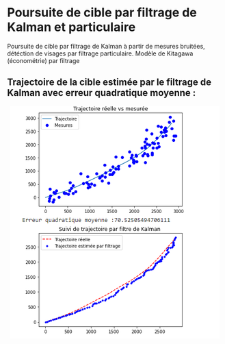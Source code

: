 # Poursuite de cible par filtrage de Kalman et particulaire

Poursuite de cible par filtrage de Kalman à partir de mesures bruitées, détéction de visages par filtrage particulaire. Modèle de Kitagawa (économétrie) par filtrage


## Trajectoire de la cible estimée par le filtrage de Kalman avec erreur quadratique moyenne :

<p align="center">
  <img width="490" height="543" src="kalm.PNG" >
</p>
